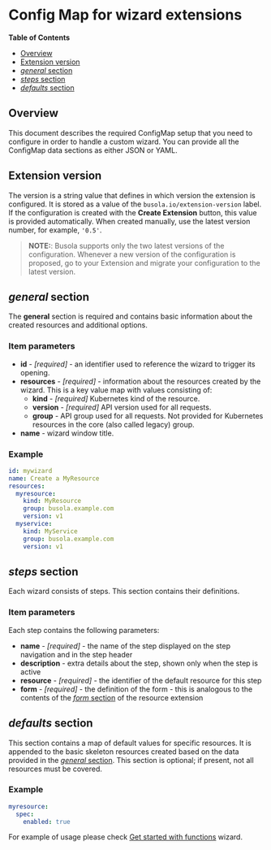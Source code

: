 # Config Map for wizard extensions

**Table of Contents**

- [Overview](#overview)
- [Extension version](#extension-version)
- [_general_ section](#general-section)
- [_steps_ section](#steps-section)
- [_defaults_ section](#defaults-section)

## Overview

This document describes the required ConfigMap setup that you need to configure in order to handle a custom wizard.
You can provide all the ConfigMap data sections as either JSON or YAML.

## Extension version

The version is a string value that defines in which version the extension is configured. It is stored as a value of the `busola.io/extension-version` label. If the configuration is created with the **Create Extension** button, this value is provided automatically. When created manually, use the latest version number, for example, `'0.5'`.

> **NOTE:**: Busola supports only the two latest versions of the configuration. Whenever a new version of the configuration is proposed, go to your Extension and migrate your configuration to the latest version.

## _general_ section

The **general** section is required and contains basic information about the created resources and additional options.

### Item parameters

- **id** - _[required]_ - an identifier used to reference the wizard to trigger its opening.
- **resources** - _[required]_ - information about the resources created by the wizard. This is a key value map with values consisting of:
  - **kind** - _[required]_ Kubernetes kind of the resource.
  - **version** - _[required]_ API version used for all requests.
  - **group** - API group used for all requests. Not provided for Kubernetes resources in the core (also called legacy) group.
- **name** - wizard window title.

### Example

```yaml
id: mywizard
name: Create a MyResource
resources:
  myresource:
    kind: MyResource
    group: busola.example.com
    version: v1
  myservice:
    kind: MyService
    group: busola.example.com
    version: v1
```

## _steps_ section

Each wizard consists of steps. This section contains their definitions.

### Item parameters

Each step contains the following parameters:

- **name** - _[required]_ - the name of the step displayed on the step navigation and in the step header
- **description** - extra details about the step, shown only when the step is active
- **resource** - _[required]_ - the identifier of the default resource for this step
- **form** - _[required]_ - the definition of the form - this is analogous to the contents of the [_form_ section](form-section.md) of the resource extension

## _defaults_ section

This section contains a map of default values for specific resources. It is appended to the basic skeleton resources created based on the data provided in the [_general_ section](#general-section). This section is optional; if present, not all resources must be covered.

### Example

```yaml
myresource:
  spec:
    enabled: true
```

For example of usage please check [Get started with functions](../../examples/wizard/README.md) wizard.
